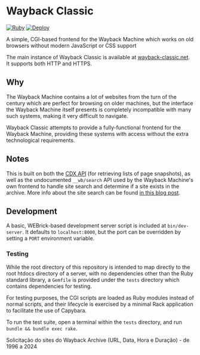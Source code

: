 # Wayback Classic

[![Ruby](https://github.com/ticky/wayback-classic/actions/workflows/ruby.yml/badge.svg)](https://github.com/ticky/wayback-classic/actions/workflows/ruby.yml) [![Deploy](https://github.com/ticky/wayback-classic/actions/workflows/main.yml/badge.svg)](https://github.com/ticky/wayback-classic/actions/workflows/main.yml)

A simple, CGI-based frontend for the Wayback Machine which works on old browsers without modern JavaScript or CSS support

The main instance of Wayback Classic is available at [wayback-classic.net](http://wayback-classic.net). It supports both HTTP and HTTPS.

## Why

The Wayback Machine contains a lot of websites from the turn of the century which are perfect for browsing on older machines, but the interface the Wayback Machine itself presents is completely incompatible with many such systems, making it very difficult to navigate.

Wayback Classic attempts to provide a fully-functional frontend for the Wayback Machine, providing these systems with access without the extra technological requirements.

## Notes

This is built on both the [CDX API](https://github.com/internetarchive/wayback/tree/master/wayback-cdx-server) (for retrieving lists of page snapshots), as well as the undocumented `__wb/search` API used by the Wayback Machine's own frontend to handle site search and determine if a site exists in the archive. More info about the site search can be found [in this blog post](http://blog.archive.org/2016/10/24/beta-wayback-machine-now-with-site-search/).

## Development

A basic, WEBrick-based development server script is included at `bin/dev-server`. It defaults to `localhost:8000`, but the port can be overridden by setting a `PORT` environment variable.

### Testing

While the root directory of this repository is intended to map directly to the root htdocs directory of a server, with no dependencies other than the Ruby standard library, a `Gemfile` is provided under the `tests` directory which contains dependencies for testing.

For testing purposes, the CGI scripts are loaded as Ruby modules instead of normal scripts, and their lifecycle is exercised by a minimal Rack application to facilitate the use of Capybara.

To run the test suite, open a terminal within the `tests` directory, and run `bundle && bundle exec rake`.

Solicitação do sites do Wayback Archive (URL, Data, Hora e Duração) - de 1996 a 2024
